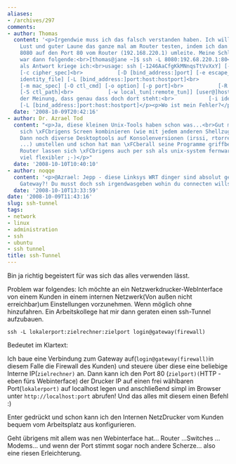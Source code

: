 ```yaml
---
aliases:
- /archives/297
comments:
- author: Thomas
  content: '<p>Irgendwie muss ich das falsch verstanden haben. Ich will jetzt aus
    Lust und guter Laune das ganze mal am Router testen, indem ich dan lokalen Port
    8080 auf den Port 80 vom Router (192.168.220.1) umleite. Meine Schlussfolgerung
    war dann folgende:<br>[thomas@jane ~]$ ssh -L 8080:192.68.220.1:80</p><p>aber
    als Antwort kriege ich:<br>usage: ssh [-1246AaCfgKkMNnqsTtVvXxY] [-b bind_address]
    [-c cipher_spec]<br>           [-D [bind_address:]port] [-e escape_char] [-F configfile]<br>           [-i
    identity_file] [-L [bind_address:]port:host:hostport]<br>           [-l login_name]
    [-m mac_spec] [-O ctl_cmd] [-o option] [-p port]<br>           [-R [bind_address:]port:host:hostport]
    [-S ctl_path]<br>           [-w local_tun[:remote_tun]] [user@]hostname [command]</p><p>Bin
    der Meinung, dass genau dass doch dort steht:<br>           [-i identity_file]
    [-L [bind_address:]port:host:hostport]</p><p>Wo ist mein Fehler?</p>'
  date: '2008-10-09T20:42:16'
- author: Dr. Azrael Tod
  content: "<p>Ja, diese kleinen Unix-Tools haben schon was...<br>Gut mit SSH l\xE4sst
    sich \xFCbrigens Screen kombinieren (wie mit jedem anderen Shellzugriff auch).
    Dann noch diverse Desktoptools auf Konsolenversionen (irssi, rtorrent, mcabber,
    ...) umstellen und schon hat man \xFCberall seine Programme griffbereit.<br>Manche
    Router lassen sich \xFCbrigens auch per ssh als unix-system fernwarten, wird noch
    viel flexibler ;-)</p>"
  date: '2008-10-10T10:40:10'
- author: noqqe
  content: '<p>@Azrael: Jepp - diese Linksys WRT dinger sind absolut genial :)<br>@Thomas:
    Gateway?! Du musst doch ssh irgendwasgeben wohin du connecten willst O_o</p>'
  date: '2008-10-10T13:33:59'
date: '2008-10-09T11:43:16'
slug: ssh-tunnel
tags:
- network
- linux
- administration
- ssh
- ubuntu
- ssh tunnel
title: ssh-Tunnel
---
```


Bin ja richtig begeistert für was sich das alles verwenden lässt.

Problem war folgendes: Ich möchte an ein Netzwerkdrucker-WebInterface von
einem Kunden in einem internen Netzwerk(Von außen nicht erreichbar)um
Einstellungen vorzunehmen. Wenn möglich ohne hinzufahren. Ein
Arbeitskollege hat mir dann geraten einen ssh-Tunnel aufzubauen.

    ssh -L lokalerport:zielrechner:zielport login@gateway(firewall)

Bedeutet im Klartext:

Ich baue eine Verbindung zum Gateway auf(`login@gateway(firewall)`in diesem
Falle die Firewall des Kunden) und steuere über diese eine beliebige
Interne IP(`zielrechner)` an. Dann kann ich den Port 80 (`zielport)(`HTTP -
eben fürs Webinterface) der Drucker IP auf einen frei wählbaren
Port(`lokalerport)` auf localhost legen und anschließend simpl im Browser
unter `http://localhost:port` abrufen! Und das alles mit diesem einen Befehl
:)

Enter gedrückt und schon kann ich den Internen NetzDrucker vom Kunden
bequem vom Arbeitsplatz aus konfigurieren.

Geht übrigens mit allem was nen Webinterface hat... Router ...Switches ...
Modems... und wenn der Port stimmt sogar noch andere Scherze... also eine
riesen Erleichterung.
